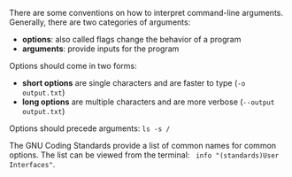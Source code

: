 There are some conventions on how to interpret command-line arguments. Generally, there are two categories of arguments:

- **options**: also called flags change the behavior of a program
- **arguments**: provide inputs for the program

Options should come in two forms:
- **short options** are single characters and are faster to type (`-o output.txt`)
- **long options** are multiple characters and are more verbose (`--output output.txt`)

Options should precede arguments: `ls -s /`

The GNU Coding Standards provide a list of common names for common options. The list can be viewed from the terminal: ` info "(standards)User Interfaces"`.
